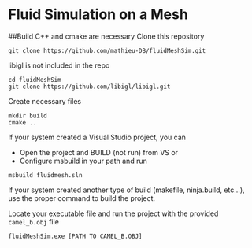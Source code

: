 # Fluid Simulation on a Mesh

##Build
C++ and cmake are necessary
Clone this repository 
```
git clone https://github.com/mathieu-DB/fluidMeshSim.git
```
libigl is not included in the repo
```
cd fluidMeshSim
git clone https://github.com/libigl/libigl.git
```
Create necessary files
```
mkdir build
cmake ..
```
If your system created a Visual Studio project, you can
* Open the project and BUILD (not run) from VS
or
* Configure msbuild in your path and run 
```
msbuild fluidmesh.sln
```
If your system created another type of build (makefile, ninja.build, etc...), use the proper command to build the project.

Locate your executable file and run the project with the provided `camel_b.obj` file
```
fluidMeshSim.exe [PATH TO CAMEL_B.OBJ]
```
